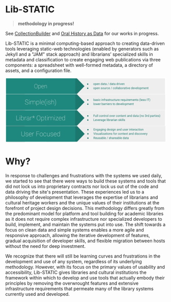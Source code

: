# Lib-STATIC

> **methodology in progress!**

See [CollectionBuilder](https://collectionbuilder.github.io/) and [Oral History as Data](https://github.com/uidaholib/oral-history-as-data) for our works in progress.

Lib-STATIC is a minimal computing-based approach to creating data-driven tools leveraging static-web technologies (enabled by generators such as Jekyll and a "JAM" stack approach) and librarians’ specialized skills in metadata and classification to create engaging web publications via three components: a spreadsheet with well-formed metadata, a directory of assets, and a configuration file. 

![Lib-STATIC Values](images/lib-static-values.png)

# Why?

In response to challenges and frustrations with the systems we used daily, we started to see that there were ways to build these systems and tools that did not lock us into proprietary contracts nor lock us out of the code and data driving the site's presentation. 
These experiences led us to a philosophy of development that leverages the expertise of librarians and cultural heritage workers and the unique values of their institutions at the forefront of project design decisions.
This methodology differs greatly from the predominant model for platform and tool building for academic libraries as it does not require complex infrastructure nor specialized developers to build, implement, and maintain the systems put into use.
The shift towards a focus on clean data and simple systems enables a more agile and responsive approach, allowing the iterative development of features, gradual acquisition of developer skills, and flexible migration between hosts without the need for deep investment. 

We recognize that there will still be learning curves and frustrations in the development and use of any system, regardless of its underlying methodology. 
However, with its focus on the primary values of usability and accessibility, Lib-STATIC gives libraries and cultural institutions the framework within which to develop and use tools that actually embody their principles by removing the overwrought features and extensive infrastructure requirements that permeate many of the library systems currently used and developed.

